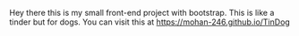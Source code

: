 Hey there this is my small front-end project with bootstrap.
This is like a tinder but for dogs.
You can visit this at https://mohan-246.github.io/TinDog
